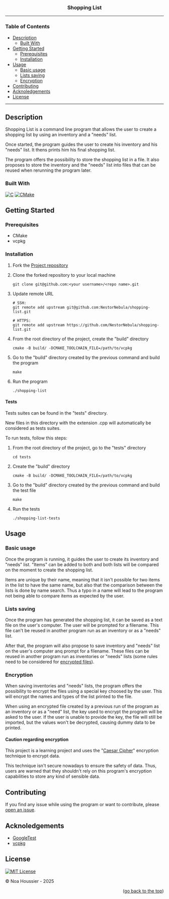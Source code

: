 <a id="top"></a>

<div align="center">
    <h3>Shopping List</h3>
</div>

---

### Table of Contents

- [Description](#description)
  - [Built With](#built-with)
- [Getting Started](#getting-started)
  - [Prerequisites](#prerequisites)
  - [Installation](#installation)
- [Usage](#usage)
    - [Basic usage](#basic-usage)
    - [Lists saving](#lists-saving)
    - [Encryption](#encryption)
- [Contributing](#contributing)
- [Acknoledgements](#acknoledgements)
- [License](#license)

---

## Description

Shopping List is a command line program that allows the user to create a shopping list by using an inventory and a "needs" list.

Once started, the program guides the user to create his inventory and his "needs" list. It thens prints him his final shopping list.

The program offers the possibility to store the shopping list in a file.
It also proposes to store the inventory and the "needs" list into files that can be reused when rerunning the program later.

### Built With

[![C](https://skillicons.dev/icons?i=c&theme=light)](https://www.c-language.org/)
[![CMake](https://skillicons.dev/icons?i=cmake&theme=light)](https://cmake.org/)

## Getting Started

### Prerequisites

- CMake
- vcpkg

### Installation

1. Fork the [Project repository](https://github.com/NestorNebula/shopping-list)
2. Clone the forked repository to your local machine
   ```
   git clone git@github.com:<your username>/<repo name>.git
   ```
3. Update remote URL

   ```
   # SSH:
   git remote add upstream git@github.com:NestorNebula/shopping-list.git

   # HTTPS:
   git remote add upstream https://github.com/NestorNebula/shopping-list.git
   ```

4. From the root directory of the project, create the "build" directory
   ```
   cmake -B build/ -DCMAKE_TOOLCHAIN_FILE=/path/to/vcpkg
   ```
5. Go to the "build" directory created by the previous command and build the program
   ```
   make
   ```
6. Run the program
   ```
   ./shopping-list
   ```

#### Tests

Tests suites can be found in the "tests" directory.

New files in this directory with the extension .cpp will automatically be considered as tests suites.

To run tests, follow this steps:

1. From the root directory of the project, go to the "tests" directory
   ```
   cd tests
   ```
2. Create the "build" directory
   ```
   cmake -B build/ -DCMAKE_TOOLCHAIN_FILE=/path/to/vcpkg
   ```
3. Go to the "build" directory created by the previous command and build the test file
   ```
   make
   ```
4. Run the tests
   ```
   ./shopping-list-tests
   ```

## Usage

### Basic usage

Once the program is running, it guides the user to create its inventory and "needs" list.
"Items" can be added to both and both lists will be compared on the moment to create the shopping list.

Items are unique by their name, meaning that it isn't possible for two items in the list to have the same name, but also that the comparison between the lists is done by name search. Thus a typo in a name will lead to the program not being able to compare items as expected by the user.

### Lists saving

Once the program has generated the shopping list, it can be saved as a text file on the user's computer. The user will be prompted for a filename. This file can't be reused in another program run as an inventory or as a "needs" list.

After that, the program will also propose to save inventory and "needs" list on the user's computer anq prompt for a filename. These files can be reused in another program run as inventories or "needs" lists (some rules need to be considered for [encrypted files](#encryption)).

### Encryption

When saving inventories and "needs" lists, the program offers the possibility to encrypt the files using a special key choosed by the user. This will encrypt the names and types of the list printed to the file.

When using an encrypted file created by a previous run of the program as an inventory or as a "need" list, the key used to encrypt the program will be asked to the user. If the user is unable to provide the key, the file will still be imported, but the values won't be decrypted, causing dummy data to be printed.

#### Caution regarding encryption

This project is a learning project and uses the "[Caesar Cipher](https://en.wikipedia.org/wiki/Caesar_cipher)" encryption technique to encrypt data.

This technique isn't secure nowadays to ensure the safety of data. Thus, users are warned that they shouldn't rely on this program's encryption capabilities to store any kind of sensible data.

## Contributing

If you find any issue while using the program or want to contribute, please <a href="https://github.com/NestorNebula/shopping-list/issues">open an issue</a>.

## Acknoledgements

- [GoogleTest](https://github.com/google/googletest)
- [vcpkg](https://vcpkg.io/)

## License

[![MIT License](https://img.shields.io/badge/License-MIT-darkcyan.svg?style=for-the-badge)](https://github.com/NestorNebula/shopping-list/blob/main/LICENSE)

© Noa Houssier - 2025

<p align='right'>(<a href='#top'>go back to the top</a>)</p>
